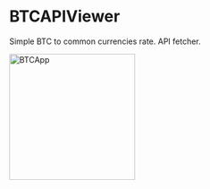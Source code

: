 # BTCAPIViewer
Simple BTC to common currencies rate. API fetcher.

<img width="225" alt="BTCApp" src="https://user-images.githubusercontent.com/55179291/92464342-4bc4cd80-f1cd-11ea-8e16-fb37617ec823.png">
